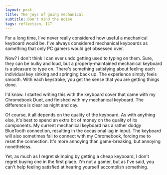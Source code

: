 ```yaml
---
layout: post
title: The joys of going mechanical
subtitle: Don't mind the noise
tags: reflection, ICT
---
```


For a long time, I've never really considered how useful a mechanical keyboard would be. I've always considered mechanical keyboards as something that only PC gamers would get obsessed over.

Now? I don't think I can ever undo getting used to typing on them. Sure, they can be bulky and loud, but a properly-maintained mechanical keyboard is a pleasure to type on. There's something satisfying about feeling each individual key sinking and springing back up. The experience simply feels smooth. With each keystroke, you get the sense that you are getting things done.

I'd know. I started writing this with the keyboard cover that came with my Chromebook Duet, and finished with my mechanical keyboard. The difference is clear as night and day.

Of course, it all depends on the quality of the keyboard. As with anything else, it's best to spend an extra bit of money on the quality of its components. My current mechanical keyboard has a rather dodgy BlueTooth connection, resulting in the occasional lag in input. The keyboard will also sometimes fail to connect with my Chromebook, forcing me to reset the connection. It's more annoying than game-breaking, but annoying nonetheless.

Yet, as much as I regret skimping by getting a cheap keyboard, I don't regret buying one in the first place. I'm not a gamer, but as I've said, you can't help feeling satisfied at hearing yourself accomplish something.
